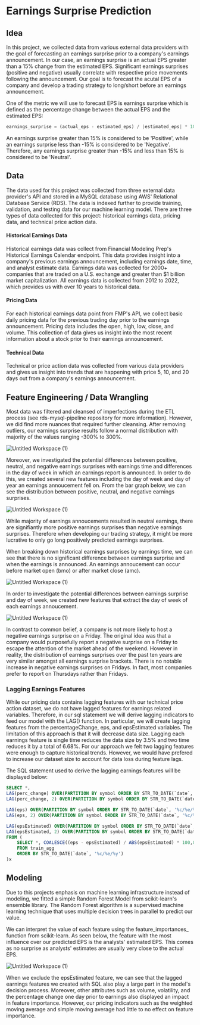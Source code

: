 # Earnings Surprise Prediction

## Idea

In this project, we collected data from various external data providers with the goal of forecasting an earnings surprise prior to a company's earnings announcement. In our case, an earnings surprise is an actual EPS greater than a 15% change from the estimated EPS. Significant earnings surprises (positive and negative) usually correlate with respective price movements following the announcement. Our goal is to forecast the acutal EPS of a company and develop a trading strategy to long/short before an earnings announcement. 

One of the metric we will use to forecast EPS is earnings surprise which is defined as the percentage change between the actual EPS and the estimated EPS: 
```python
earnings_surprise = (actual_eps - estimated_eps) / |estimated_eps| * 100
```

An earnings surprise greater than 15% is considered to be 'Positive', while an earnings surprise less than -15% is considered to be 'Negative'. Therefore, any earnings surprise greater than -15% and less than 15% is considered to be 'Neutral'.

## Data

The data used for this project was collected from three external data provider's API and stored in a MySQL database using AWS' Relational Database Service (RDS). The data is indexed further to provide training, validation, and testing data for our machine learning model. There are three types of data collected for this project: historical earnings data, pricing data, and technical price action data. 

#### Historical Earnings Data
Historical earnings data was collect from Financial Modeling Prep's Historical Earnings Calendar endpoint. This data provides insight into a company's previous earnings announcement, including earnings date, time, and analyst estimate data. Earnings data was collected for 2000+ companies that are traded on a U.S. exchange and greater than $1 billion market capitalization. All earnings data is collected from 2012 to 2022, which provides us with over 10 years to historical data. 

#### Pricing Data
For each historical earnings data point from FMP's API, we collect basic daily pricing data for the previous trading day prior to the earnings announcement. Pricing data includes the open, high, low, close, and volume. This collection of data gives us insight into the most recent information about a stock prior to their earnings announcement.

#### Technical Data
Technical or price action data was collected from various data providers and gives us insight into trends that are happening with price 5, 10, and 20 days out from a company's earnings announcement.

## Feature Engineering / Data Wrangling

Most data was filtered and cleansed of imperfections during the ETL process (see rds-mysql-pipeline repository for more information). However, we did find more nuances that required further cleansing. After removing outliers, our earnings surprise results follow a normal distribution with majority of the values ranging -300% to 300%.

![Untitled Workspace (1)](https://github.com/brodyu/predicting-earnings-surprises/blob/main/visuals/histogram_eps_diff.png)

Moreover, we investigated the potential differences between positive, neutral, and negative earnings surprises with earnings time and differences in the day of week in which an earnings report is announced. In order to do this, we created several new features including the day of week and day of year an earnings annoucement fell on. From the bar graph below, we can see the distribution between positive, neutral, and negative earnings surprises.

![Untitled Workspace (1)](https://github.com/brodyu/predicting-earnings-surprises/blob/main/visuals/earn_bar.png)

While majority of earnings annoucements resulted in neutral earnings, there are signifiantly more positive earnings surprises than negative earnings surprises. Therefore when developing our trading strategy, it might be more lucrative to only go long positively predicted earnings surprises. 

When breaking down historical earnings surprises by earnings time, we can see that there is no significant difference between earnings surprise and when the earnings is announced. An earnings annoucement can occur before market open (bmo) or after market close (amc).

![Untitled Workspace (1)](https://github.com/brodyu/predicting-earnings-surprises/blob/main/visuals/earn_bar_time.png)

In order to investigate the potential differences between earnings surprise and day of week, we created new features that extract the day of week of each earnings annoucement. 

![Untitled Workspace (1)](https://github.com/brodyu/predicting-earnings-surprises/blob/main/visuals/earn_bar_dow.png)

In contrast to common belief, a company is not more likely to host a negative earnings surprise on a Friday. The original idea was that a company would purposefully report a negative surprise on a Friday to escape the attention of the market ahead of the weekend. However in reality, the distribution of earnings surprises over the past ten years are very similar amongst all earnings surprise brackets. There is no notable increase in negative earnings surprises on Fridays. In fact, most companies prefer to report on Thursdays rather than Fridays. 

### Lagging Earnings Features
While our pricing data contains lagging features with our technical price action dataset, we do not have lagged features for earnings related variables. Therefore, in our sql statement we will derive lagging indicators to feed our model with the LAG() function. In particular, we will create lagging features from the percentageChange, eps, and epsEstimated variables. The limitation of this approach is that it will decrease data size. Lagging each earnings feature is single time reduces the data size by 3.5% and two time reduces it by a total of 6.68%. For our approach we felt two lagging features were enough to capture historical trends. However, we would have prefered to increase our dataset size to account for data loss during feature lags. 

The SQL statement used to derive the lagging earnings features will be displayed below: 
```sql
SELECT *, 
LAG(perc_change) OVER(PARTITION BY symbol ORDER BY STR_TO_DATE(`date`, '%c/%e/%y')) AS lastSurp, 
LAG(perc_change, 2) OVER(PARTITION BY symbol ORDER BY STR_TO_DATE(`date`, '%c/%e/%y')) AS last2Surp,

LAG(eps) OVER(PARTITION BY symbol ORDER BY STR_TO_DATE(`date`, '%c/%e/%y')) AS lastEps,
LAG(eps, 2) OVER(PARTITION BY symbol ORDER BY STR_TO_DATE(`date`, '%c/%e/%y')) AS last2Eps,

LAG(epsEstimated) OVER(PARTITION BY symbol ORDER BY STR_TO_DATE(`date`, '%c/%e/%y')) AS lastEst,
LAG(epsEstimated, 2) OVER(PARTITION BY symbol ORDER BY STR_TO_DATE(`date`, '%c/%e/%y')) AS last2Est
FROM (
    SELECT *, COALESCE((eps - epsEstimated) / ABS(epsEstimated) * 100,0) AS perc_change
    FROM train_agg
    ORDER BY STR_TO_DATE(`date`, '%c/%e/%y')
)x
```
## Modeling
Due to this projects enphasis on machine learning infrastructure instead of modeling, we fitted a simple Random Forest Model from scikit-learn's ensemble library. The Random Forest algorithm is a supervised machine learning technique that uses multiple decision trees in parallel to predict our value. 

We can interpret the value of each feature using the feature_importances_ function from scikit-learn. As seen below, the feature with the most influence over our predicted EPS is the analysts' estimated EPS. This comes as no surprise as analysts' estimates are usually very close to the actual EPS.

![Untitled Workspace (1)](https://github.com/brodyu/predicting-earnings-surprises/blob/main/visuals/feature_import.png)

When we exclude the epsEstimated feature, we can see that the lagged earnings features we created with SQL also play a large part in the model's decision process. Moreover, other attributes such as volume, volatility, and the percentage change one day prior to earnings also displayed an impact in feature importance. However, our pricing indicators such as the weighted moving average and simple moving average had little to no effect on feature importance. 
